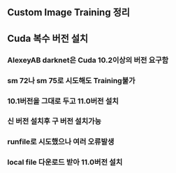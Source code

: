 ## Custom Image Training 정리

## Cuda 복수 버전 설치 
### AlexeyAB darknet은 Cuda 10.2이상의 버전 요구함
### sm 72나 sm 75로 시도해도 Training불가
### 10.1버전을 그대로 두고 11.0버전 설치
### 신 버전 설치후 구 버전 설치가능
### runfile로 시도했으나 여러 오류발생
### local file 다운로드 받아 11.0버전 설치
